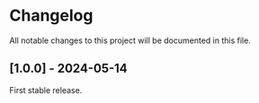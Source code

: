 # Changelog

All notable changes to this project will be documented in this file.

## [1.0.0] - 2024-05-14

First stable release.

